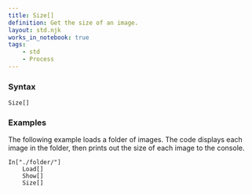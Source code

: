 ```yaml
---
title: Size[]
definition: Get the size of an image.
layout: std.njk
works_in_notebook: true
tags:
    - std
    - Process
---
```


### Syntax

```
Size[]
```

### Examples

The following example loads a folder of images. The code displays each image in the folder, then prints out the size of each image to the console.

```
In["./folder/"]
    Load[]
    Show[]
    Size[]
```
